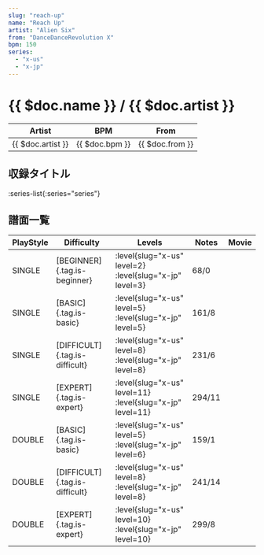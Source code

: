 ```yaml
---
slug: "reach-up"
name: "Reach Up"
artist: "Alien Six"
from: "DanceDanceRevolution X"
bpm: 150
series:
  - "x-us"
  - "x-jp"
---
```


# {{ $doc.name }} / {{ $doc.artist }}

|Artist|BPM|From|
|------|---|----|
|{{ $doc.artist }}|{{ $doc.bpm }}|{{ $doc.from }}|

## 収録タイトル

:series-list{:series="series"}

## 譜面一覧

|PlayStyle|Difficulty|Levels|Notes|Movie|
|---------|----------|------|-----|-----|
|SINGLE|[BEGINNER]{.tag.is-beginner}|<div class="field is-grouped is-grouped-multiline"> :level{slug="x-us" level=2} :level{slug="x-jp" level=3}</div>|68/0||
|SINGLE|[BASIC]{.tag.is-basic}|<div class="field is-grouped is-grouped-multiline"> :level{slug="x-us" level=5} :level{slug="x-jp" level=5}</div>|161/8||
|SINGLE|[DIFFICULT]{.tag.is-difficult}|<div class="field is-grouped is-grouped-multiline"> :level{slug="x-us" level=8} :level{slug="x-jp" level=8}</div>|231/6||
|SINGLE|[EXPERT]{.tag.is-expert}|<div class="field is-grouped is-grouped-multiline"> :level{slug="x-us" level=11} :level{slug="x-jp" level=11}</div>|294/11||
|DOUBLE|[BASIC]{.tag.is-basic}|<div class="field is-grouped is-grouped-multiline"> :level{slug="x-us" level=5} :level{slug="x-jp" level=6}</div>|159/1||
|DOUBLE|[DIFFICULT]{.tag.is-difficult}|<div class="field is-grouped is-grouped-multiline"> :level{slug="x-us" level=8} :level{slug="x-jp" level=8}</div>|241/14||
|DOUBLE|[EXPERT]{.tag.is-expert}|<div class="field is-grouped is-grouped-multiline"> :level{slug="x-us" level=10} :level{slug="x-jp" level=10}</div>|299/8||

